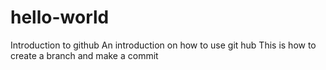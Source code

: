 # hello-world
Introduction to github
An introduction on how to use git hub
This is how to create a branch and make a commit
